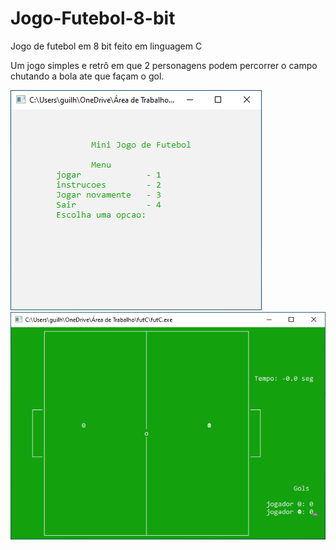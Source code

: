 # Jogo-Futebol-8-bit
Jogo de futebol em 8 bit feito em linguagem C

<p align="left">Um jogo simples e retrô em que 2 personagens podem percorrer o campo chutando a bola ate que façam o gol.</p>


<div align="left">
  <img src="https://github.com/gui-celino/Jogo-Futebol-8-bit/blob/main/imagens-jogo/tela-inicial.png"/>
</div>

<div align="left">
  <img src="https://github.com/gui-celino/Jogo-Futebol-8-bit/blob/main/imagens-jogo/jogo-comecando.png"/>
</div>
